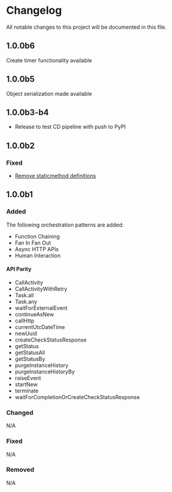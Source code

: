 # Changelog

All notable changes to this project will be documented in this file.

## 1.0.0b6

Create timer functionality available

## 1.0.0b5

Object serialization made available

## 1.0.0b3-b4
- Release to test CD pipeline with push to PyPI

## 1.0.0b2

### Fixed
- [Remove staticmethod definitions](https://github.com/Azure/azure-functions-durable-python/issues/65)

## 1.0.0b1

### Added

The following orchestration patterns are added:

- Function Chaining
- Fan In Fan Out
- Async HTTP APIs
- Human Interaction

#### API Parity
- CallActivity
- CallActivityWithRetry
- Task.all 
- Task.any 
- waitForExternalEvent
- continueAsNew
- callHttp
- currentUtcDateTime
- newUuid
- createCheckStatusResponse 
- getStatus
- getStatusAll
- getStatusBy
- purgeInstanceHistory
- purgeInstanceHistoryBy
- raiseEvent
- startNew
- terminate
- waitForCompletionOrCreateCheckStatusResponse

### Changed
N/A

### Fixed
N/A

### Removed
N/A
